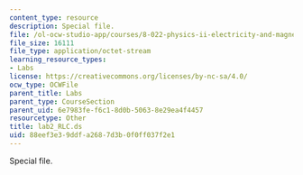 ```yaml
---
content_type: resource
description: Special file.
file: /ol-ocw-studio-app/courses/8-022-physics-ii-electricity-and-magnetism-fall-2004/88eef3e39ddfa2687d3b0f0ff037f2e1_lab2_RLC.ds
file_size: 16111
file_type: application/octet-stream
learning_resource_types:
- Labs
license: https://creativecommons.org/licenses/by-nc-sa/4.0/
ocw_type: OCWFile
parent_title: Labs
parent_type: CourseSection
parent_uid: 6e7983fe-f6c1-8d0b-5063-8e29ea4f4457
resourcetype: Other
title: lab2_RLC.ds
uid: 88eef3e3-9ddf-a268-7d3b-0f0ff037f2e1
---
```

Special file.